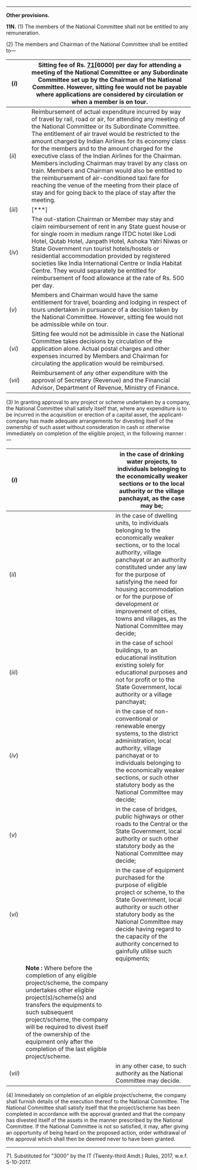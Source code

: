 ****

**Other provisions.**

**11N.** (1) The members of the National Committee shall not be entitled to any remuneration.

(2) The members and Chairman of the National Committee shall be entitled to—

(_i_)|  |  Sitting fee of Rs. [71](javascript:ShowFootnote\('fn71'\);)[6000] per day for attending a meeting of the National Committee or any Subordinate Committee set up by the Chairman of the National Committee. However, sitting fee would not be payable where applications are considered by circulation or when a member is on tour.  
---|---|---  
(_ii_)|  |  Reimbursement of actual expenditure incurred by way of travel by rail, road or air, for attending any meeting of the National Committee or its Subordinate Committee. The entitlement of air travel would be restricted to the amount charged by Indian Airlines for its economy class for the members and to the amount charged for the executive class of the Indian Airlines for the Chairman. Members including Chairman may travel by any class on train. Members and Chairman would also be entitled to the reimbursement of air-conditioned taxi fare for reaching the venue of the meeting from their place of stay and for going back to the place of stay after the meeting.  
(_iii_)|  |  [***]  
(_iv_)|  |  The out-station Chairman or Member may stay and claim reimbursement of rent in any State guest house or for single room in medium range ITDC hotel like Lodi Hotel, Qutab Hotel, Janpath Hotel, Ashoka Yatri Niwas or State Government run tourist hotels/hostels or residential accommodation provided by registered societies like India International Centre or India Habitat Centre. They would separately be entitled for reimbursement of food allowance at the rate of Rs. 500 per day.  
(_v_)|  |  Members and Chairman would have the same entitlement for travel, boarding and lodging in respect of tours undertaken in pursuance of a decision taken by the National Committee. However, sitting fee would not be admissible while on tour.  
(_vi_)|  |  Sitting fee would not be admissible in case the National Committee takes decisions by circulation of the application alone. Actual postal charges and other expenses incurred by Members and Chairman for circulating the application would be reimbursed.  
(_vii_)|  |  Reimbursement of any other expenditure with the approval of Secretary (Revenue) and the Financial Advisor, Department of Revenue, Ministry of Finance.  
  
(3) In granting approval to any project or scheme undertaken by a company, the National Committee shall satisfy itself that, where any expenditure is to be incurred in the acquisition or erection of a capital asset, the applicant-company has made adequate arrangements for divesting itself of the ownership of such asset without consideration in cash or otherwise immediately on completion of the eligible project, in the following manner :—

(_i_)|  |  in the case of drinking water projects, to individuals belonging to the economically weaker sections or to the local authority or the village panchayat, as the case may be;  
---|---|---  
(_ii_)|  |  in the case of dwelling units, to individuals belonging to the economically weaker sections, or to the local authority, village panchayat or an authority constituted under any law for the purpose of satisfying the need for housing accommodation or for the purpose of development or improvement of cities, towns and villages, as the National Committee may decide;  
(_iii_)|  |  in the case of school buildings, to an educational institution existing solely for educational purposes and not for profit or to the State Government, local authority or a village panchayat;  
(_iv_)|  |  in the case of non-conventional or renewable energy systems, to the district administration, local authority, village panchayat or to individuals belonging to the economically weaker sections, or such other statutory body as the National Committee may decide;  
(_v_)|  |  in the case of bridges, public highways or other roads to the Central or the State Government, local authority or such other statutory body as the National Committee may decide;  
(_vi_)|  |  in the case of equipment purchased for the purpose of eligible project or scheme, to the State Government, local authority or such other statutory body as the National Committee may decide having regard to the capacity of the authority concerned to gainfully utilise such equipments;  
|  | **Note :** Where before the completion of any eligible project/scheme, the company undertakes other eligible project(s)/scheme(s) and transfers the equipments to such subsequent project/scheme, the company will be required to divest itself of the ownership of the equipment only after the completion of the last eligible project/scheme.  
(_vii_)|  |  in any other case, to such authority as the National Committee may decide.  
  
(4) Immediately on completion of an eligible project/scheme, the company shall furnish details of the execution thereof to the National Committee. The National Committee shall satisfy itself that the project/scheme has been completed in accordance with the approval granted and that the company has divested itself of the assets in the manner prescribed by the National Committee. If the National Committee is not so satisfied, it may, after giving an opportunity of being heard on the proposed action, order withdrawal of the approval which shall then be deemed never to have been granted.

* * *

71\. Substituted for "3000" by the IT (Twenty-third Amdt.) Rules, 2017, w.e.f. 5-10-2017.